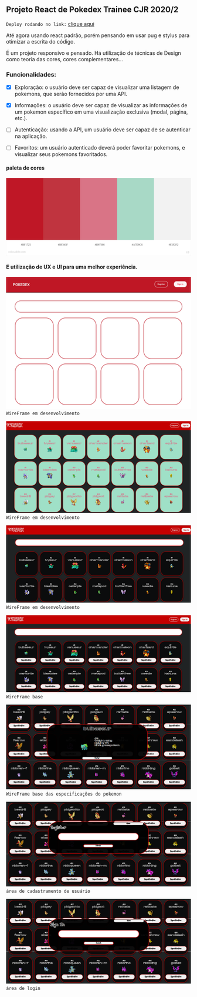 ## Projeto React de Pokedex Trainee CJR 2020/2

`Deploy rodando no link:` [clique aqui](https://lveloz.netlify.app/)


Até agora usando react padrão, porém pensando em usar pug e stylus para otimizar a escrita do código.

É um projeto responsivo e pensado. Há utilização de técnicas de Design como teoria das cores, cores complementares...

### Funcionalidades:

- [x] Exploração: o usuário deve ser capaz de visualizar uma listagem de pokemons, que serão fornecidos por uma API.

- [x] Informações: o usuário deve ser capaz de visualizar as informações de um pokemon específico em uma visualização exclusiva (modal, página, etc.).

- [ ] Autenticação: usando a API, um usuário deve ser capaz de se autenticar na aplicação.

- [ ] Favoritos: um usuário autenticado deverá poder favoritar pokemons, e visualizar seus pokemons favoritados.


#### paleta de cores
![paleta de cores utilizada, título 152 Brazilian Artists Pokedex Project](./wireframes/paletadecores.jpeg)

#### E utilização de UX e UI para uma melhor experiência.


![base que será montada o projeto](./wireframes/Pokedex.png)
`WireFrame em desenvolvimento`

![base que será montada o projeto](./wireframes/pokedexv0.5.png)
`WireFrame em desenvolvimento`


![base que será montada o projeto](./wireframes/pokedexV0.6.png)
`WireFrame em desenvolvimento`

![wireframe base](./wireframes/pokedexv1.0.png)
`WireFrame base`

![wireframe base](./wireframes/espec.png)
`WireFrame base das especificações do pokemon`

![wireframe base](./wireframes/register.png)
`área de cadastramento de usuário`

![wireframe base](./wireframes/login.png)
`área de login`
